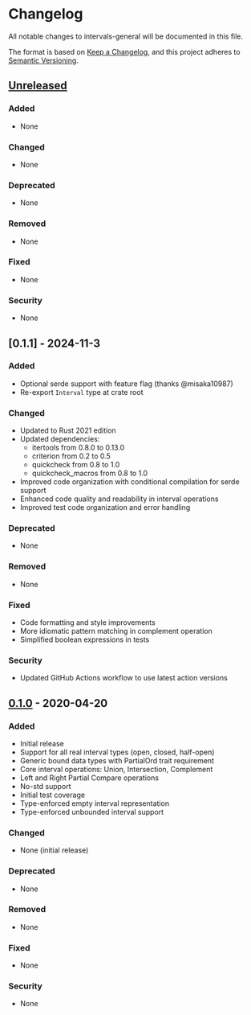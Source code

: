 # Changelog
All notable changes to intervals-general will be documented in this file.

The format is based on [Keep a Changelog](https://keepachangelog.com/en/1.0.0/),
and this project adheres to [Semantic Versioning](https://semver.org/spec/v2.0.0.html).

## [Unreleased]
### Added
- None

### Changed
- None

### Deprecated
- None

### Removed
- None

### Fixed
- None

### Security
- None

## [0.1.1] - 2024-11-3
### Added
- Optional serde support with feature flag (thanks @misaka10987)
- Re-export `Interval` type at crate root

### Changed
- Updated to Rust 2021 edition
- Updated dependencies:
  - itertools from 0.8.0 to 0.13.0
  - criterion from 0.2 to 0.5
  - quickcheck from 0.8 to 1.0
  - quickcheck_macros from 0.8 to 1.0
- Improved code organization with conditional compilation for serde support
- Enhanced code quality and readability in interval operations
- Improved test code organization and error handling

### Deprecated
- None

### Removed
- None

### Fixed
- Code formatting and style improvements
- More idiomatic pattern matching in complement operation
- Simplified boolean expressions in tests

### Security
- Updated GitHub Actions workflow to use latest action versions

## [0.1.0] - 2020-04-20
### Added
- Initial release
- Support for all real interval types (open, closed, half-open)
- Generic bound data types with PartialOrd trait requirement
- Core interval operations: Union, Intersection, Complement
- Left and Right Partial Compare operations
- No-std support
- Initial test coverage
- Type-enforced empty interval representation
- Type-enforced unbounded interval support

### Changed
- None (initial release)

### Deprecated
- None

### Removed
- None

### Fixed
- None

### Security
- None

[Unreleased]: https://github.com/electronjoe/intervals-general/compare/v0.1.0...HEAD
[0.1.0]: https://github.com/electronjoe/intervals-general/releases/tag/v0.1.0
